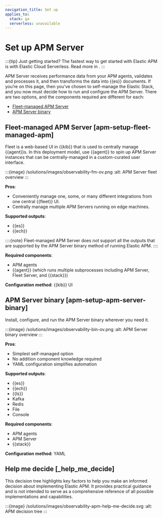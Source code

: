```yaml
---
navigation_title: Set up
applies_to:
  stack: ga
  serverless: unavailable
---
```


# Set up APM Server

:::{tip}
Just getting started?
The fastest way to get started with Elastic APM is with Elastic Cloud Serverless.
Read more in [](/solutions/observability/apm/get-started.md).
:::

APM Server receives performance data from your APM agents, validates and processes it, and then transforms the data into {{es}} documents. If you’re on this page, then you’ve chosen to self-manage the Elastic Stack, and you now must decide how to run and configure the APM Server. There are two options, and the components required are different for each:

* [Fleet-managed APM Server](#apm-setup-fleet-managed-apm)
* [APM Server binary](#apm-setup-apm-server-binary)

## Fleet-managed APM Server [apm-setup-fleet-managed-apm]

Fleet is a web-based UI in {{kib}} that is used to centrally manage {{agent}}s. In this deployment model, use {{agent}} to spin up APM Server instances that can be centrally-managed in a custom-curated user interface.

:::{image} /solutions/images/observability-fm-ov.png
:alt: APM Server fleet overview
:::

**Pros**:

* Conveniently manage one, some, or many different integrations from one central {{fleet}} UI.
* Centrally manage multiple APM Servers running on edge machines.

**Supported outputs**:

* {{es}}
* {{ech}}

::::{note}
Fleet-managed APM Server does *not* support all the outputs that are supported by the APM Server binary method of running Elastic APM.
::::

**Required components**:

* APM agents
* {{agent}} (which runs multiple subprocesses including APM Server, Fleet Server, and {{stack}})

**Configuration method**: {{kib}} UI

## APM Server binary [apm-setup-apm-server-binary]

Install, configure, and run the APM Server binary wherever you need it.

:::{image} /solutions/images/observability-bin-ov.png
:alt: APM Server binary overview
:::

**Pros**:

* Simplest self-managed option
* No addition component knowledge required
* YAML configuration simplifies automation

**Supported outputs**:

* {{es}}
* {{ech}}
* {{ls}}
* Kafka
* Redis
* File
* Console

**Required components**:

* APM agents
* APM Server
* {{stack}}

**Configuration method**: YAML

## Help me decide [_help_me_decide]

This decision tree highlights key factors to help you make an informed decision about implementing Elastic APM. It provides practical guidance and is not intended to serve as a comprehensive reference of all possible implementations and capabilities.

:::{image} /solutions/images/observability-apm-help-me-decide.svg
:alt: APM decision tree
:::